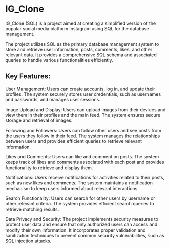 # IG_Clone
IG_Clone (SQL) is a project aimed at creating a simplified version of the popular social media platform Instagram using SQL for the database management. 

The project utilizes SQL as the primary database management system to store and retrieve user information, posts, comments, likes, and other relevant data. It provides a comprehensive SQL schema and associated queries to handle various functionalities efficiently.

## Key Features:

User Management: Users can create accounts, log in, and update their profiles. The system securely stores user credentials, such as usernames and passwords, and manages user sessions.

Image Upload and Display: Users can upload images from their devices and view them in their profiles and the main feed. The system ensures secure storage and retrieval of images.

Following and Followers: Users can follow other users and see posts from the users they follow in their feed. The system manages the relationships between users and provides efficient queries to retrieve relevant information.

Likes and Comments: Users can like and comment on posts. The system keeps track of likes and comments associated with each post and provides functionality to retrieve and display them.

Notifications: Users receive notifications for activities related to their posts, such as new likes and comments. The system maintains a notification mechanism to keep users informed about relevant interactions.

Search Functionality: Users can search for other users by username or other relevant criteria. The system provides efficient search queries to retrieve matching results.

Data Privacy and Security: The project implements security measures to protect user data and ensure that only authorized users can access and modify their own information. It incorporates proper validation and sanitization techniques to prevent common security vulnerabilities, such as SQL injection attacks.
